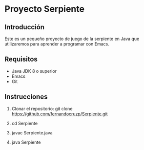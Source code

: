 # Proyecto Serpiente

## Introducción

Este es un pequeño proyecto de juego de la serpiente en Java que utilizaremos para aprender a programar con Emacs.

## Requisitos

* Java JDK 8 o superior
* Emacs
* Git

## Instrucciones

1. Clonar el repositorio:
   git clone https://github.com/fernandocruzp/Serpiente.git

2. cd Serpiente
3. javac Serpiente.java
4. java Serpiente
